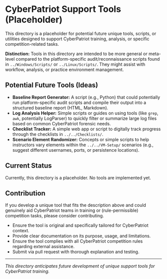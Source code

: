 # CyberPatriot Support Tools (Placeholder)

This directory is a placeholder for potential future unique tools, scripts, or utilities designed to support CyberPatriot training, analysis, or specific competition-related tasks.

**Distinction:** Tools in this directory are intended to be more general or meta-level compared to the platform-specific audit/reconnaissance scripts found in `../Windows/Scripts/` or `../Linux/Scripts/`. They might assist with workflow, analysis, or practice environment management.

## Potential Future Tools (Ideas)

-   **Baseline Report Generator:** A script (e.g., Python) that could potentially run platform-specific audit scripts and compile their output into a structured baseline report (HTML, Markdown).
-   **Log Analysis Helper:** Simple scripts or guides on using tools (like `grep`, `awk`, potentially LogParser) to quickly filter or summarize large log files based on common CyberPatriot forensic needs.
-   **Checklist Tracker:** A simple web app or script to digitally track progress through the checklists in `../../Checklists/`.
-   **Scenario Element Randomizer:** Concepts or simple scripts to help instructors vary elements within the `../../VM-Setup/` scenarios (e.g., suggest different usernames, ports, or persistence locations).

## Current Status

Currently, this directory is a placeholder. No tools are implemented yet.

## Contribution

If you develop a unique tool that fits the description above and could genuinely aid CyberPatriot teams in training or (rule-permissible) competition tasks, please consider contributing.
-   Ensure the tool is original and specifically tailored for CyberPatriot context.
-   Provide clear documentation on its purpose, usage, and limitations.
-   Ensure the tool complies with all CyberPatriot competition rules regarding external assistance.
-   Submit via pull request with thorough explanation and testing.

---
*This directory anticipates future development of unique support tools for CyberPatriot training.*
